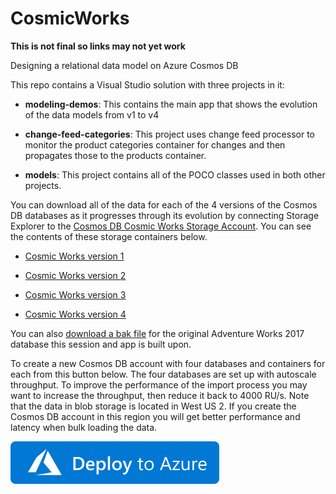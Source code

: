 # CosmicWorks

**This is not final so links may not yet work**

Designing a relational data model on Azure Cosmos DB

This repo contains a Visual Studio solution with three projects in it:

* **modeling-demos**: This contains the main app that shows the evolution of the data models from v1 to v4

* **change-feed-categories**: This project uses change feed processor to monitor the product categories container for changes and then propagates those to the products container.

* **models**: This project contains all of the POCO classes used in both other projects.

You can download all of the data for each of the 4 versions of the Cosmos DB databases as it progresses through its evolution by connecting Storage Explorer to the [Cosmos DB Cosmic Works Storage Account](https://cosmosdbcosmicworks.blob.core.windows.net). 
You can see the contents of these storage containers below.

* [Cosmic Works version 1](https://cosmosdbcosmicworks.blob.core.windows.net/cosmic-works-v1?restype=container&comp=list)

* [Cosmic Works version 2](https://cosmosdbcosmicworks.blob.core.windows.net/cosmic-works-v2?restype=container&comp=list)

* [Cosmic Works version 3](https://cosmosdbcosmicworks.blob.core.windows.net/cosmic-works-v3?restype=container&comp=list)

* [Cosmic Works version 4](https://cosmosdbcosmicworks.blob.core.windows.net/cosmic-works-v4?restype=container&comp=list)

You can also [download a bak file](https://cosmosdbcosmicworks.blob.core.windows.net/adventure-works-2017?restype=container&comp=list) for the original Adventure Works 2017 database this session and app is built upon.

To create a new Cosmos DB account with four databases and containers for each from this button below. The four databases are set up with autoscale throughput. To improve the performance of the import process you may want to increase the throughput, then reduce it back to 4000 RU/s. Note that the data in blob storage is located in West US 2. If you create the Cosmos DB account in this region you will get better performance and latency when bulk loading the data.

[![Deploy To Azure](https://raw.githubusercontent.com/Azure/azure-quickstart-templates/master/1-CONTRIBUTION-GUIDE/images/deploytoazure.svg?sanitize=true)](https://portal.azure.com/#create/Microsoft.Template/uri/https%3A%2F%2Fraw.githubusercontent.com%2Fazurecosmosdb%2Fcosmicworks%2Fmaster%2Fazuredeploy.json)

